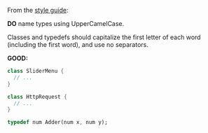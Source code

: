 
From the [style guide](https://dart.dev/guides/language/effective-dart/style/):

**DO** name types using UpperCamelCase.

Classes and typedefs should capitalize the first letter of each word (including
the first word), and use no separators.

**GOOD:**
```dart
class SliderMenu {
  // ...
}

class HttpRequest {
  // ...
}

typedef num Adder(num x, num y);
```

